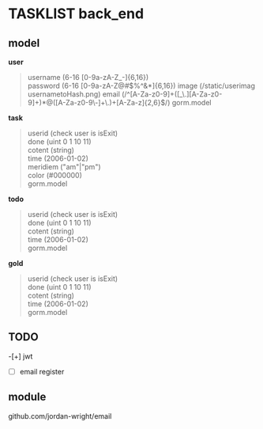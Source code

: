 # TASKLIST back_end

## model

**user**  
> username (6-16 [0-9a-zA-Z_\-]{6,16})   
> password (6-16 [0-9a-zA-Z@#$%^&*]{6,16})   
> image  (/static/userimag usernametoHash.png)
> email  (/^[A-Za-z0-9]+([_\.][A-Za-z0-9]+)*@([A-Za-z0-9\-]+\.)+[A-Za-z]{2,6}$/)
> gorm.model

**task**  
> userid (check user is isExit)  
> done (uint 0 1 10 11)  
> cotent (string)  
> time (2006-01-02)  
> meridiem ("am"|"pm")  
> color (#000000)  
> gorm.model  

**todo**
> userid (check user is isExit)  
> done (uint 0 1 10 11)  
> cotent (string)  
> time (2006-01-02)  
> gorm.model  

**gold**
> userid (check user is isExit)  
> done (uint 0 1 10 11)  
> cotent (string)  
> time (2006-01-02)  
> gorm.model  

## TODO

-[+] jwt  
-[ ] email register  

## module

github.com/jordan-wright/email
